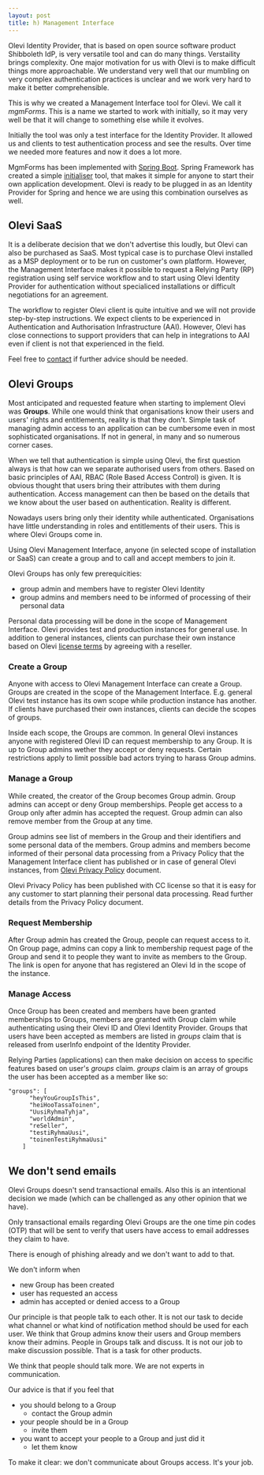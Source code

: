 ```yaml
---
layout: post
title: h) Management Interface
---
```

Olevi Identity Provider, that is based on open source software product Shibboleth IdP, is very versatile tool and can do many things. Verstaility brings complexity. One major motivation for us with Olevi is to make difficult things more approachable. We understand very well that our mumbling on very complex authentication practices is unclear and we work very hard to make it better comprehensible.

This is why we created a Management Interface tool for Olevi. We call it _mgmForms_. This is a name we started to work with initially, so it may very well be that it will change to something else while it evolves.

Initially the tool was only a test interface for the Identity Provider. It allowed us and clients to test authentication process and see the results. Over time we needed more features and now it does a lot more.

MgmForms has been implemented with [Spring Boot](https://spring.io/projects/spring-boot). Spring Framework has created a simple [initialiser](https://start.spring.io/;) tool, that makes it simple for anyone to start their own application development. Olevi is ready to be plugged in as an Identity Provider for Spring and hence we are using this combination ourselves as well.

## Olevi SaaS

It is a deliberate decision that we don't advertise this loudly, but Olevi can also be purchased as SaaS. Most typical case is to purchase Olevi installed as a MSP deployment or to be run on customer's own platform. However, the Management Interface makes it possible to request a Relying Party (RP) registration using self service workflow and to start using Olevi Identity Provider for authentication without specialiced installations or difficult negotiations for an agreement.

The workflow to register Olevi client is quite intuitive and we will not provide step-by-step instructions. We expect clients to be experienced in Authentication and Authorisation Infrastructure (AAI). However, Olevi has close connections to support providers that can help in integrations to AAI even if client is not that experienced in the field.

Feel free to [contact](https://www.olevi.fi/) if further advice should be needed.

## Olevi Groups

Most anticipated and requested feature when starting to implement Olevi was **Groups**. While one would think that organisations know their users and users' rights and entitlements, reality is that they don't. Simple task of managing admin access to an application can be cumbersome even in most sophisticated organisations. If not in general, in many and so numerous corner cases.

When we tell that authentication is simple using Olevi, the first question always is that how can we separate authorised users from others. Based on basic principles of AAI, RBAC (Role Based Access Control) is given. It is obvious thought that users bring their attributes with them during authentication. Access management can then be based on the details that we know about the user based on authentication. Reality is different.

Nowadays users bring only their identity while authenticated. Organisations have little understanding in roles and entitlements of their users. This is where Olevi Groups come in.

Using Olevi Management Interface, anyone (in selected scope of installation or SaaS) can create a group and to call and accept members to join it.

Olevi Groups has only few prerequicities:

* group admin and members have to register Olevi Identity
* group admins and members need to be informed of processing of their personal data

Personal data processing will be done in the scope of Management Interface. Olevi provides test and production instances for general use. In addition to general instances, clients can purchase their own instance based on Olevi [license terms](https://www.olevi.fi/Olevi-License-Terms.md) by agreeing with a reseller.

### Create a Group

Anyone with access to Olevi Management Interface can create a Group. Groups are created in the scope of the Management Interface. E.g. general Olevi test instance has its own scope while production instance has another. If clients have purchased their own instances, clients can decide the scopes of groups.

Inside each scope, the Groups are common. In general Olevi instances anyone with registered Olevi ID can request membership to any Group. It is up to Group admins wether they accept or deny requests. Certain restrictions apply to limit possible bad actors trying to harass Group admins.

### Manage a Group

While created, the creator of the Group becomes Group admin. Group admins can accept or deny Group memberships. People get access to a Group only after admin has accepted the request. Group admin can also remove member from the Group at any time.

Group admins see list of members in the Group and their identifiers and some personal data of the members. Group admins and members become informed of their personal data processing from a Privacy Policy that the Management Interface client has published or in case of general Olevi instances, from [Olevi Privacy Policy](https://www.olevi.fi/tietosuoja) document.

Olevi Privacy Policy has been published with CC license so that it is easy for any customer to start planning their personal data processing. Read further details from the Privacy Policy document.

### Request Membership

After Group admin has created the Group, people can request access to it. On Group page, admins can copy a link to membership request page of the Group and send it to people they want to invite as members to the Group. The link is open for anyone that has registered an Olevi Id in the scope of the instance.

### Manage Access

Once Group has been created and members have been granted memberships to Groups, members are granted with Group claim while authenticating using their Olevi ID and Olevi Identity Provider. Groups that users have been accepted as members are listed in _groups_ claim that is released from userInfo endpoint of the Identity Provider.

Relying Parties (applications) can then make decision on access to specific features based on user's _groups_ claim. _groups_ claim is an array of groups the user has been accepted as a member like so:

    "groups": [
          "heyYouGroupIsThis",
          "heiHooTassaToinen",
          "UusiRyhmaTyhja",
          "worldAdmin",
          "reSeller",
          "testiRyhmaUusi",
          "toinenTestiRyhmaUusi"
        ]

## We don't send emails

Olevi Groups doesn't send transactional emails. Also this is an intentional decision we made (which can be challenged as any other opinion that we have).

Only transactional emails regarding Olevi Groups are the one time pin codes (OTP) that will be sent to verify that users have access to email addresses they claim to have.

There is enough of phishing already and we don't want to add to that.

We don't inform when

* new Group has been created
* user has requested an access
* admin has accepted or denied access to a Group

Our principle is that people talk to each other. It is not our task to decide what channel or what kind of notification method should be used for each user. We think that Group admins know their users and Group members know their admins. People in Groups talk and discuss. It is not our job to make discussion possible. That is a task for other products.

We think that people should talk more. We are not experts in communication.

Our advice is that if you feel that

* you should belong to a Group
    * contact the Group admin
* your people should be in a Group
    * invite them
* you want to accept your people to a Group and just did it
    * let them know

To make it clear: we don't communicate about Groups access. It's your job.